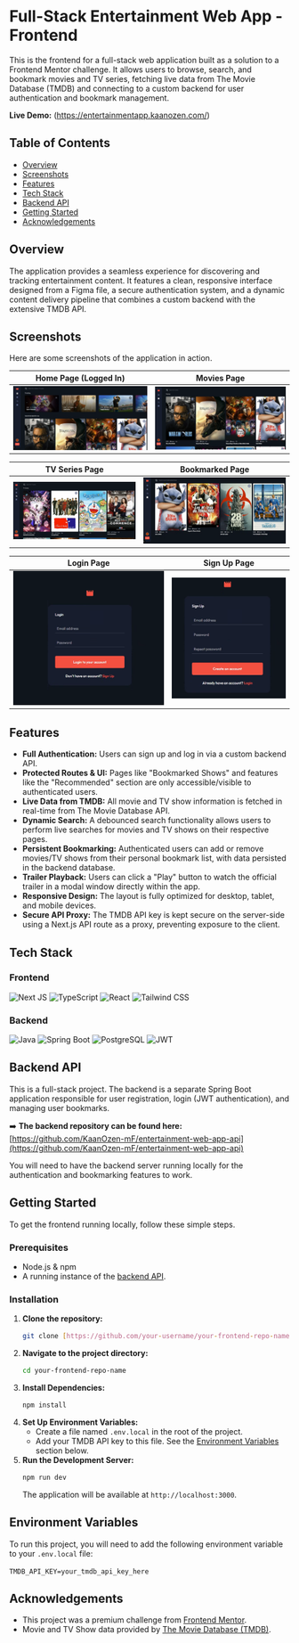 # Full-Stack Entertainment Web App - Frontend

This is the frontend for a full-stack web application built as a solution to a Frontend Mentor challenge. It allows users to browse, search, and bookmark movies and TV series, fetching live data from The Movie Database (TMDB) and connecting to a custom backend for user authentication and bookmark management.

**Live Demo:** (https://entertainmentapp.kaanozen.com/)

## Table of Contents

- [Overview](#overview)
- [Screenshots](#screenshots)
- [Features](#features)
- [Tech Stack](#tech-stack)
- [Backend API](#backend-api)
- [Getting Started](#getting-started)
- [Acknowledgements](#acknowledgements)

## Overview

The application provides a seamless experience for discovering and tracking entertainment content. It features a clean, responsive interface designed from a Figma file, a secure authentication system, and a dynamic content delivery pipeline that combines a custom backend with the extensive TMDB API.

## Screenshots

Here are some screenshots of the application in action.

|                         Home Page (Logged In)                         |                        Movies Page                         |
| :-------------------------------------------------------------------: | :--------------------------------------------------------: |
| ![Home Page Screenshot](./ScreenShots/Home%20Page%20with%20Login.png) | ![Movies Page Screenshot](./ScreenShots/Movies%20Page.png) |

|                           TV Series Page                           |                          Bookmarked Page                           |
| :----------------------------------------------------------------: | :----------------------------------------------------------------: |
| ![TV Series Page Screenshot](./ScreenShots/TV%20Series%20Page.png) | ![Bookmarked Page Screenshot](./ScreenShots/Bookmarked%20Page.png) |

|                        Login Page                        |                          Sign Up Page                          |
| :------------------------------------------------------: | :------------------------------------------------------------: |
| ![Login Page Screenshot](./ScreenShots/Login%20Page.png) | ![Register Page Screenshot](./ScreenShots/Register%20Page.png) |

## Features

- **Full Authentication:** Users can sign up and log in via a custom backend API.
- **Protected Routes & UI:** Pages like "Bookmarked Shows" and features like the "Recommended" section are only accessible/visible to authenticated users.
- **Live Data from TMDB:** All movie and TV show information is fetched in real-time from The Movie Database API.
- **Dynamic Search:** A debounced search functionality allows users to perform live searches for movies and TV shows on their respective pages.
- **Persistent Bookmarking:** Authenticated users can add or remove movies/TV shows from their personal bookmark list, with data persisted in the backend database.
- **Trailer Playback:** Users can click a "Play" button to watch the official trailer in a modal window directly within the app.
- **Responsive Design:** The layout is fully optimized for desktop, tablet, and mobile devices.
- **Secure API Proxy:** The TMDB API key is kept secure on the server-side using a Next.js API route as a proxy, preventing exposure to the client.

## Tech Stack

### Frontend

![Next JS](https://img.shields.io/badge/Next-black?style=for-the-badge&logo=next.js&logoColor=white)
![TypeScript](https://img.shields.io/badge/TypeScript-007ACC?style=for-the-badge&logo=typescript&logoColor=white)
![React](https://img.shields.io/badge/React-20232A?style=for-the-badge&logo=react&logoColor=61DAFB)
![Tailwind CSS](https://img.shields.io/badge/Tailwind_CSS-38B2AC?style=for-the-badge&logo=tailwind-css&logoColor=white)

### Backend

![Java](https://img.shields.io/badge/Java-ED8B00?style=for-the-badge&logo=openjdk&logoColor=white)
![Spring Boot](https://img.shields.io/badge/Spring-6DB33F?style=for-the-badge&logo=spring&logoColor=white)
![PostgreSQL](https://img.shields.io/badge/PostgreSQL-316192?style=for-the-badge&logo=postgresql&logoColor=white)
![JWT](https://img.shields.io/badge/JWT-black?style=for-the-badge&logo=JSON%20web%20tokens&logoColor=white)

## Backend API

This is a full-stack project. The backend is a separate Spring Boot application responsible for user registration, login (JWT authentication), and managing user bookmarks.

➡️ **The backend repository can be found here:** [https://github.com/KaanOzen-mF/entertainment-web-app-api](https://github.com/KaanOzen-mF/entertainment-web-app-api)

You will need to have the backend server running locally for the authentication and bookmarking features to work.

## Getting Started

To get the frontend running locally, follow these simple steps.

### Prerequisites

- Node.js & npm
- A running instance of the [backend API](https://github.com/KaanOzen-mF/entertainment-web-app-api).

### Installation

1.  **Clone the repository:**
    ```bash
    git clone [https://github.com/your-username/your-frontend-repo-name.git](https://github.com/your-username/your-frontend-repo-name.git)
    ```
2.  **Navigate to the project directory:**
    ```bash
    cd your-frontend-repo-name
    ```
3.  **Install Dependencies:**
    ```bash
    npm install
    ```
4.  **Set Up Environment Variables:**
    - Create a file named `.env.local` in the root of the project.
    - Add your TMDB API key to this file. See the [Environment Variables](#environment-variables) section below.
5.  **Run the Development Server:**
    ```bash
    npm run dev
    ```
    The application will be available at `http://localhost:3000`.

## Environment Variables

To run this project, you will need to add the following environment variable to your `.env.local` file:

`TMDB_API_KEY=your_tmdb_api_key_here`

## Acknowledgements

- This project was a premium challenge from [Frontend Mentor](https://www.frontendmentor.io).
- Movie and TV Show data provided by [The Movie Database (TMDB)](https://www.themoviedb.org/).
